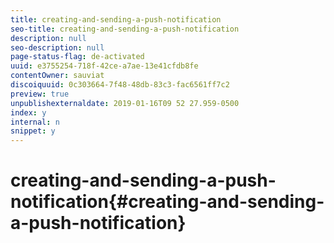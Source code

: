 ```yaml
---
title: creating-and-sending-a-push-notification
seo-title: creating-and-sending-a-push-notification
description: null
seo-description: null
page-status-flag: de-activated
uuid: e3755254-718f-42ce-a7ae-13e41cfdb8fe
contentOwner: sauviat
discoiquuid: 0c303664-7f48-48db-83c3-fac6561ff7c2
preview: true
unpublishexternaldate: 2019-01-16T09 52 27.959-0500
index: y
internal: n
snippet: y
---
```


# creating-and-sending-a-push-notification{#creating-and-sending-a-push-notification}

